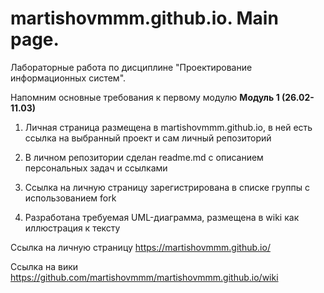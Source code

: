 # martishovmmm.github.io. Main page.
Лабораторные работа по дисциплине "Проектирование информационных систем".

Напомним основные требования к первому модулю
**Модуль 1 (26.02-11.03)**

1. Личная страница размещена в martishovmmm.github.io, в ней есть ссылка на выбранный проект и сам личный репозиторий

1. В личном репозитории сделан readme.md с описанием персональных задач и ссылками

1. Ссылка на личную страницу зарегистрирована в списке группы с использованием fork

1. Разработана требуемая UML-диаграмма, размещена в wiki как иллюстрация к тексту
 
Ссылка на личную страницу https://martishovmmm.github.io/

Ссылка на вики https://github.com/martishovmmm/martishovmmm.github.io/wiki
